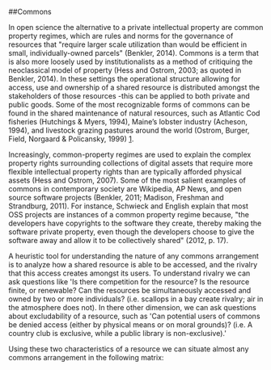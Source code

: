 ##Commons
<br>

In open science the alternative to a private intellectual property are common property regimes, which are rules and norms for the governance of resources that "require larger scale utilization than would be efficient in small, individually-owned parcels" (Benkler, 2014). Commons is a term that is also more loosely used by institutionalists as a method of critiquing the neoclassical model of property (Hess and Ostrom, 2003; as quoted in Benkler, 2014). In these settings the operational structure allowing for access, use and ownership of a shared resource is distributed amongst the stakeholders of those resources -this can be applied to both private and public goods. Some of the most recognizable forms of commons can be found in the shared maintenance of natural resources, such as Atlantic Cod fisheries (Hutchings & Myers, 1994), Maine’s lobster industry (Acheson, 1994), and livestock grazing pastures around the world (Ostrom, Burger, Field, Norgaard & Policansky, 1999) [1](#1).

Increasingly, common-property regimes are used to explain the complex property rights surrounding collections of digital assets that require more flexible intellectual property rights than are typically afforded physical assets (Hess and Ostrom, 2007). Some of the most salient examples of commons in contemporary society are Wikipedia, AP News, and open source software projects (Benkler, 2011; Madison, Freshman and Strandburg, 2011). For instance, Schwieck and English explain that most OSS projects are instances of a common property regime because, "the developers have copyrights to the software they create, thereby making the software private property, even though the developers choose to give the software away and allow it to be collectively shared" (2012, p. 17).

A heuristic tool for understanding the nature of any commons arrangement is to analyze how a shared resource is able to be accessed, and the rivalry that this access creates amongst its users. To understand rivalry we can ask questions like 'Is there competition for the resource? Is the resource finite, or renewable? Can the resources be simultaneously accessed and owned by two or more individuals? (i.e. scallops in a bay create rivalry; air in the atmosphere does not). In there other dimension, we can ask questions about excludability of a resource, such as 'Can potential users of commons be denied access (either by physical means or on moral grounds)? (i.e. A country club is exclusive, while a public library is non-exclusive).'

Using these two characteristics of a resource we can situate almost any commons arrangement in the following matrix: